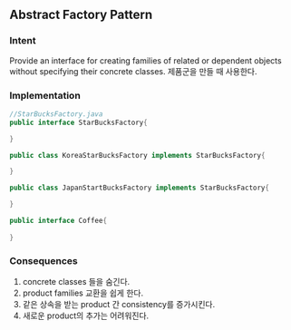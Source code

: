 ## Abstract Factory Pattern

### Intent <br>
Provide an interface  for creating families of related or dependent objects without specifying their concrete classes.
제품군을 만들 때 사용한다.


### Implementation <br>
```java
//StarBucksFactory.java
public interface StarBucksFactory{

}

public class KoreaStarBucksFactory implements StarBucksFactory{

}

public class JapanStartBucksFactory implements StarBucksFactory{

}

public interface Coffee{
	
}

```
### Consequences <br>
1. concrete classes 들을 숨긴다.
2. product families 교환을 쉽게 한다.
3. 같은 상속을 받는 product 간 consistency를 증가시킨다.
4. 새로운 product의 추가는 어려워진다.